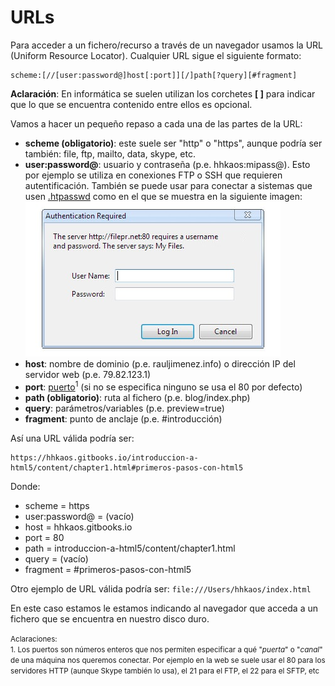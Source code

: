 # URLs

Para acceder a un fichero/recurso a través de un navegador usamos la URL (Uniform Resource Locator). Cualquier URL sigue el siguiente formato:

```
scheme:[//[user:password@]host[:port]][/]path[?query][#fragment]
```

**Aclaración**: En informática se suelen utilizan los corchetes **[ ]** para indicar que lo que se encuentra contenido entre ellos es opcional.

Vamos a hacer un pequeño repaso a cada una de las partes de la URL:

* **scheme (obligatorio)**: este suele ser "http" o "https", aunque podría ser también: file, ftp, mailto, data, skype, etc.
* **user:password@**: usuario y contraseña (p.e. hhkaos:mipass@). Esto por ejemplo se utiliza en conexiones FTP o SSH que requieren autentificación. También se puede usar para conectar a sistemas que usen [.htpasswd](https://en.wikipedia.org/wiki/.htpasswd) como en el que se muestra en la siguiente imagen:<br>![](../images/htpasswd.jpg)
* **host**: nombre de dominio (p.e. rauljimenez.info) o dirección IP del servidor web (p.e. 79.82.123.1)
* **port**: [puerto](https://es.wikipedia.org/wiki/Puerto_de_red)<sup>1</sup> (si no se especifica ninguno se usa el 80 por defecto)
* **path (obligatorio)**: ruta al fichero (p.e. blog/index.php)
* **query**: parámetros/variables (p.e. preview=true)
* **fragment**: punto de anclaje (p.e. #introducción)

Así una URL válida podría ser:
```
https://hhkaos.gitbooks.io/introduccion-a-html5/content/chapter1.html#primeros-pasos-con-html5
```
Donde:
- scheme = https
- user:password@ = (vacío)
- host = hhkaos.gitbooks.io
- port = 80
- path = introduccion-a-html5/content/chapter1.html
- query = (vacío)
- fragment = #primeros-pasos-con-html5 

Otro ejemplo de URL válida podría ser: ```file:///Users/hhkaos/index.html```

En este caso estamos le estamos indicando al navegador que acceda a un fichero que se encuentra en nuestro disco duro.

<small>Aclaraciones:</small><br>
<small>1. Los puertos son números enteros que nos permiten especificar a qué "*puerta*" o "*canal*" de una máquina nos queremos conectar. Por ejemplo en la web se suele usar el 80 para los servidores HTTP (aunque Skype también lo usa), el 21 para el FTP, el 22 para el SFTP, etc</small><br>